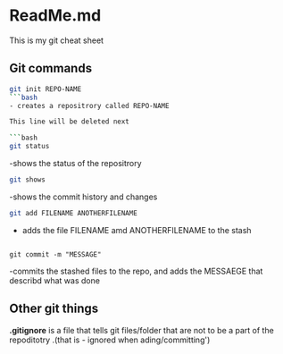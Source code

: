 # ReadMe.md

This is my git cheat sheet

## Git commands

```bash
git init REPO-NAME
```bash
- creates a repositrory called REPO-NAME

This line will be deleted next

```bash
git status
```
-shows the status of the repositrory

```bash
git shows
```
-shows the commit history and changes

```bash
git add FILENAME ANOTHERFILENAME
```
- adds the file FILENAME amd ANOTHERFILENAME to the stash
```

git commit -m "MESSAGE"
```
-commits the stashed files to the repo, and adds the MESSAEGE that describd what was done

## Other git things

**.gitignore** is a file that tells git files/folder that are not to be a part of the repoditotry 
.(that is - ignored when ading/committing')

